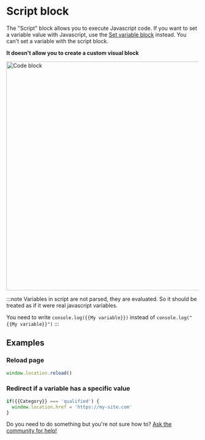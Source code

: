 # Script block

The "Script" block allows you to execute Javascript code. If you want to set a variable value with Javascript, use the [Set variable block](./set-variable) instead. You can't set a variable with the script block.

**It doesn't allow you to create a custom visual block**

<img src="/img/blocks/logic/code.png" width="600" alt="Code block"/>

:::note
Variables in script are not parsed, they are evaluated. So it should be treated as if it were real javascript variables.

You need to write `console.log({{My variable}})` instead of `console.log("{{My variable}}")`
:::

## Examples

### Reload page

```js
window.location.reload()
```

### Redirect if a variable has a specific value

```js
if({{Category}} === 'qualified') {
  window.location.href = 'https://my-site.com'
}
```

Do you need to do something but you're not sure how to? [Ask the community for help!](https://www.facebook.com/groups/probot)
